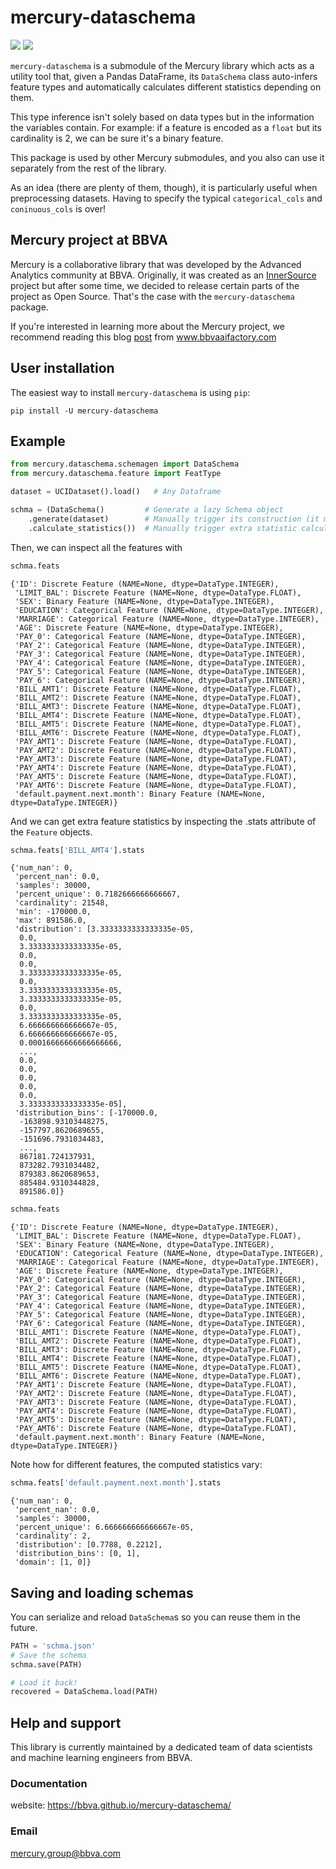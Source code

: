 # mercury-dataschema

[![](https://github.com/BBVA/mercury-dataschema/actions/workflows/test.yml/badge.svg)](https://github.com/BBVA/mercury-dataschema)
![](https://img.shields.io/badge/latest-1.1.2-blue)

`mercury-dataschema` is a submodule of the Mercury library which acts as a utility tool that, given a Pandas DataFrame, its `DataSchema` class auto-infers feature types and automatically calculates different statistics depending on them.

This type inference isn't solely based on data types but in the information the variables contain. For example: if a feature is encoded as a `float` but its cardinality is 2, we can be sure it's a binary feature.

This package is used by other Mercury submodules, and you also can use it separately from the rest of the library.

As an idea (there are plenty of them, though), it is particularly useful when preprocessing datasets. Having to specify the typical `categorical_cols` and `coninuous_cols` is over!

## Mercury project at BBVA

Mercury is a collaborative library that was developed by the Advanced Analytics community at BBVA. Originally, it was created as an [InnerSource](https://en.wikipedia.org/wiki/Inner_source) project but after some time, we decided to release certain parts of the project as Open Source.
That's the case with the `mercury-dataschema` package.

If you're interested in learning more about the Mercury project, we recommend reading this blog [post](https://www.bbvaaifactory.com/mercury-acelerando-la-reutilizacion-en-ciencia-de-datos-dentro-de-bbva/) from www.bbvaaifactory.com

## User installation

The easiest way to install `mercury-dataschema` is using ``pip``:

    pip install -U mercury-dataschema

## Example

```python
from mercury.dataschema.schemagen import DataSchema
from mercury.dataschema.feature import FeatType

dataset = UCIDataset().load()   # Any Dataframe

schma = (DataSchema()         # Generate a lazy Schema object
    .generate(dataset)        # Manually trigger its construction (it mostly infers data types...)
    .calculate_statistics())  # Manually trigger extra statistic calculations for each feature
```

Then, we can inspect all the features with

```python
schma.feats
```

```
{'ID': Discrete Feature (NAME=None, dtype=DataType.INTEGER),
 'LIMIT_BAL': Discrete Feature (NAME=None, dtype=DataType.FLOAT),
 'SEX': Binary Feature (NAME=None, dtype=DataType.INTEGER),
 'EDUCATION': Categorical Feature (NAME=None, dtype=DataType.INTEGER),
 'MARRIAGE': Categorical Feature (NAME=None, dtype=DataType.INTEGER),
 'AGE': Discrete Feature (NAME=None, dtype=DataType.INTEGER),
 'PAY_0': Categorical Feature (NAME=None, dtype=DataType.INTEGER),
 'PAY_2': Categorical Feature (NAME=None, dtype=DataType.INTEGER),
 'PAY_3': Categorical Feature (NAME=None, dtype=DataType.INTEGER),
 'PAY_4': Categorical Feature (NAME=None, dtype=DataType.INTEGER),
 'PAY_5': Categorical Feature (NAME=None, dtype=DataType.INTEGER),
 'PAY_6': Categorical Feature (NAME=None, dtype=DataType.INTEGER),
 'BILL_AMT1': Discrete Feature (NAME=None, dtype=DataType.FLOAT),
 'BILL_AMT2': Discrete Feature (NAME=None, dtype=DataType.FLOAT),
 'BILL_AMT3': Discrete Feature (NAME=None, dtype=DataType.FLOAT),
 'BILL_AMT4': Discrete Feature (NAME=None, dtype=DataType.FLOAT),
 'BILL_AMT5': Discrete Feature (NAME=None, dtype=DataType.FLOAT),
 'BILL_AMT6': Discrete Feature (NAME=None, dtype=DataType.FLOAT),
 'PAY_AMT1': Discrete Feature (NAME=None, dtype=DataType.FLOAT),
 'PAY_AMT2': Discrete Feature (NAME=None, dtype=DataType.FLOAT),
 'PAY_AMT3': Discrete Feature (NAME=None, dtype=DataType.FLOAT),
 'PAY_AMT4': Discrete Feature (NAME=None, dtype=DataType.FLOAT),
 'PAY_AMT5': Discrete Feature (NAME=None, dtype=DataType.FLOAT),
 'PAY_AMT6': Discrete Feature (NAME=None, dtype=DataType.FLOAT),
 'default.payment.next.month': Binary Feature (NAME=None, dtype=DataType.INTEGER)}
```

And we can get extra feature statistics by inspecting the .stats attribute of the `Feature` objects.

```python
schma.feats['BILL_AMT4'].stats
```

```
{'num_nan': 0,
 'percent_nan': 0.0,
 'samples': 30000,
 'percent_unique': 0.7182666666666667,
 'cardinality': 21548,
 'min': -170000.0,
 'max': 891586.0,
 'distribution': [3.3333333333333335e-05,
  0.0,
  3.3333333333333335e-05,
  0.0,
  0.0,
  3.3333333333333335e-05,
  0.0,
  3.3333333333333335e-05,
  3.3333333333333335e-05,
  0.0,
  3.3333333333333335e-05,
  6.666666666666667e-05,
  6.666666666666667e-05,
  0.00016666666666666666,
  ...,
  0.0,
  0.0,
  0.0,
  0.0,
  0.0,
  3.3333333333333335e-05],
 'distribution_bins': [-170000.0,
  -163898.93103448275,
  -157797.8620689655,
  -151696.7931034483,
  ...,
  867181.724137931,
  873282.7931034482,
  879383.8620689653,
  885484.9310344828,
  891586.0]}
```

```python
schma.feats
```

```
{'ID': Discrete Feature (NAME=None, dtype=DataType.INTEGER),
 'LIMIT_BAL': Discrete Feature (NAME=None, dtype=DataType.FLOAT),
 'SEX': Binary Feature (NAME=None, dtype=DataType.INTEGER),
 'EDUCATION': Categorical Feature (NAME=None, dtype=DataType.INTEGER),
 'MARRIAGE': Categorical Feature (NAME=None, dtype=DataType.INTEGER),
 'AGE': Discrete Feature (NAME=None, dtype=DataType.INTEGER),
 'PAY_0': Categorical Feature (NAME=None, dtype=DataType.INTEGER),
 'PAY_2': Categorical Feature (NAME=None, dtype=DataType.INTEGER),
 'PAY_3': Categorical Feature (NAME=None, dtype=DataType.INTEGER),
 'PAY_4': Categorical Feature (NAME=None, dtype=DataType.INTEGER),
 'PAY_5': Categorical Feature (NAME=None, dtype=DataType.INTEGER),
 'PAY_6': Categorical Feature (NAME=None, dtype=DataType.INTEGER),
 'BILL_AMT1': Discrete Feature (NAME=None, dtype=DataType.FLOAT),
 'BILL_AMT2': Discrete Feature (NAME=None, dtype=DataType.FLOAT),
 'BILL_AMT3': Discrete Feature (NAME=None, dtype=DataType.FLOAT),
 'BILL_AMT4': Discrete Feature (NAME=None, dtype=DataType.FLOAT),
 'BILL_AMT5': Discrete Feature (NAME=None, dtype=DataType.FLOAT),
 'BILL_AMT6': Discrete Feature (NAME=None, dtype=DataType.FLOAT),
 'PAY_AMT1': Discrete Feature (NAME=None, dtype=DataType.FLOAT),
 'PAY_AMT2': Discrete Feature (NAME=None, dtype=DataType.FLOAT),
 'PAY_AMT3': Discrete Feature (NAME=None, dtype=DataType.FLOAT),
 'PAY_AMT4': Discrete Feature (NAME=None, dtype=DataType.FLOAT),
 'PAY_AMT5': Discrete Feature (NAME=None, dtype=DataType.FLOAT),
 'PAY_AMT6': Discrete Feature (NAME=None, dtype=DataType.FLOAT),
 'default.payment.next.month': Binary Feature (NAME=None, dtype=DataType.INTEGER)}
```

Note how for different features, the computed statistics vary:

```python
schma.feats['default.payment.next.month'].stats
```

```
{'num_nan': 0,
 'percent_nan': 0.0,
 'samples': 30000,
 'percent_unique': 6.666666666666667e-05,
 'cardinality': 2,
 'distribution': [0.7788, 0.2212],
 'distribution_bins': [0, 1],
 'domain': [1, 0]}
```

## Saving and loading schemas

You can serialize and reload `DataSchema`s so you can reuse them in the future.

```python
PATH = 'schma.json'
# Save the schema
schma.save(PATH)

# Load it back!
recovered = DataSchema.load(PATH)
```

## Help and support

This library is currently maintained by a dedicated team of data scientists and machine learning engineers from BBVA.

### Documentation
website: https://bbva.github.io/mercury-dataschema/

### Email
mercury.group@bbva.com
